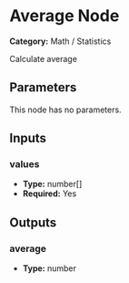 
# Average Node

**Category:** Math / Statistics

Calculate average

## Parameters

This node has no parameters.

## Inputs


### values
- **Type:** number[]
- **Required:** Yes



## Outputs


### average
- **Type:** number




